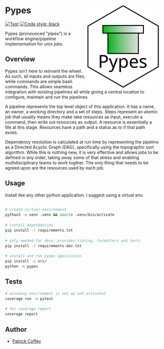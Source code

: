 # Pypes <a href='https://github.com/schlerp/pypes'><img src='.assets/pypes_logo.svg' align="right" height="270"/></a>

[![Test](https://github.com/schlerp/pypes/actions/workflows/tests.yml/badge.svg)](https://github.com/schlerp/pypes/actions/workflows/tests.yml)
[![Code style: black](https://img.shields.io/badge/code%20style-black-000000.svg)](https://github.com/psf/black)


Pypes (pronounced "pipes") is a workflow engine/pipeline implementation for unix jobs. 
## Overview

Pypes isn't here to reinvent the wheel. As such, all inputs and outputs are files, while commands are simple bash commands. This allows seamless integration with existing pipelines all while giving a central location to configure, maintain and run the pipelines.

A pipeline represents the top level object of this application. It has a name, an owner, a working directory and a set of steps. Steps represent an atomic job that usually means they make take resources as input, execute a command, then write out resources as output. A resource is essentially a file at this stage. Resources have a path and a status as to if that path exists. 

Dependency resolution is calculated at run time by representing the pipeline as a Directed Acyclic Graph (DAG), specifically using the topographic sort algorithm. While this is nothing new, it is very effective and allows jobs to be defined in any order, taking away some of that stress and enabling multidisciplinary teams to work togther. The only thing that needs to be agreed upon are the resources used by each job.

## Usage

Install like any other python application. I suggest using a virtual env.

```bash

# create virtual environment
python3 -m venv .venv && source .venv/bin/activate

# install dependencies
pip install -r requirements.txt

# only needed for devs: provides linting, formatters and tests
pip install -r requirements-dev.txt

# install and run pypes application
pip install -e src/
python -m pypes
```

## Tests

```bash
# assuming environment is set up and activated
coverage run -m pytest

# for coverage report
coverage report

```

## Author

- [Patrick Coffey](https://github.com/schlerp)